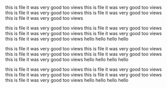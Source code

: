 this is file it was very good too views 
this is file it was very good too views 
this is file it was very good too views this is file it was very good too views 
this is file it was very good too views 




this is file it was very good too views this is file it was very good too views this is file it was very good too views this is file it was very good too views this is file it was very good too views 
hello
hello
hello
hello

this is file it was very good too views this is file it was very good too views this is file it was very good too views this is file it was very good too views this is file it was very good too views 
hello
hello
hello
hello

this is file it was very good too views this is file it was very good too views this is file it was very good too views this is file it was very good too views this is file it was very good too views 
hello
hello
hello
hello

